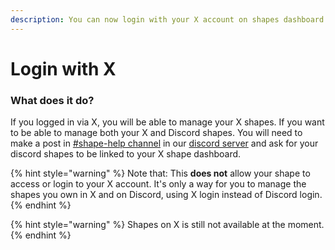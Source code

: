 ```yaml
---
description: You can now login with your X account on shapes dashboard!
---
```


# Login with X

### What does it do?

If you logged in via X, you will be able to manage your X shapes. If you want to be able to manage both your X and Discord shapes. You will need to make a post in [#shape-help channel](https://discord.com/channels/781212328749301790/1185774428546682881) in our [discord server](https://discord.gg/shapes) and ask for your discord shapes to be linked to your X shape dashboard.

{% hint style="warning" %}
Note that: This **does not** allow your shape to access or login to your X account. It's only a way for you to manage the shapes you own in X and on Discord, using X login instead of Discord login.
{% endhint %}

{% hint style="warning" %}
Shapes on X is still not available at the moment.
{% endhint %}
